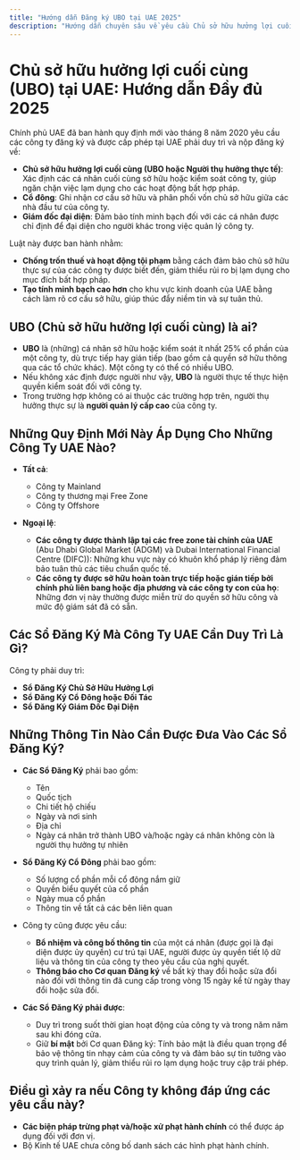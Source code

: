 ```yaml
---
title: "Hướng dẫn Đăng ký UBO tại UAE 2025"
description: "Hướng dẫn chuyên sâu về yêu cầu Chủ sở hữu hưởng lợi cuối cùng tại UAE. Tổng quan đầy đủ về quy định, tuân thủ và nghĩa vụ báo cáo."
---
```


# Chủ sở hữu hưởng lợi cuối cùng (UBO) tại UAE: Hướng dẫn Đầy đủ 2025

Chính phủ UAE đã ban hành quy định mới vào tháng 8 năm 2020 yêu cầu các công ty đăng ký và được cấp phép tại UAE phải duy trì và nộp đăng ký về:

- **Chủ sở hữu hưởng lợi cuối cùng (UBO hoặc Người thụ hưởng thực tế)**: Xác định các cá nhân cuối cùng sở hữu hoặc kiểm soát công ty, giúp ngăn chặn việc lạm dụng cho các hoạt động bất hợp pháp.
- **Cổ đông**: Ghi nhận cơ cấu sở hữu và phân phối vốn chủ sở hữu giữa các nhà đầu tư của công ty.
- **Giám đốc đại diện**: Đảm bảo tính minh bạch đối với các cá nhân được chỉ định để đại diện cho người khác trong việc quản lý công ty.

Luật này được ban hành nhằm:

- **Chống trốn thuế và hoạt động tội phạm** bằng cách đảm bảo chủ sở hữu thực sự của các công ty được biết đến, giảm thiểu rủi ro bị lạm dụng cho mục đích bất hợp pháp.
- **Tạo tính minh bạch cao hơn** cho khu vực kinh doanh của UAE bằng cách làm rõ cơ cấu sở hữu, giúp thúc đẩy niềm tin và sự tuân thủ.

## UBO (Chủ sở hữu hưởng lợi cuối cùng) là ai?

- **UBO** là (những) cá nhân sở hữu hoặc kiểm soát ít nhất 25% cổ phần của một công ty, dù trực tiếp hay gián tiếp (bao gồm cả quyền sở hữu thông qua các tổ chức khác). Một công ty có thể có nhiều UBO.
- Nếu không xác định được người như vậy, **UBO** là người thực tế thực hiện quyền kiểm soát đối với công ty.
- Trong trường hợp không có ai thuộc các trường hợp trên, người thụ hưởng thực sự là **người quản lý cấp cao** của công ty.

## Những Quy Định Mới Này Áp Dụng Cho Những Công Ty UAE Nào?

- **Tất cả**:

  - Công ty Mainland
  - Công ty thương mại Free Zone
  - Công ty Offshore

- **Ngoại lệ**:
  - **Các công ty được thành lập tại các free zone tài chính của UAE** (Abu Dhabi Global Market (ADGM) và Dubai International Financial Centre (DIFC)): Những khu vực này có khuôn khổ pháp lý riêng đảm bảo tuân thủ các tiêu chuẩn quốc tế.
  - **Các công ty được sở hữu hoàn toàn trực tiếp hoặc gián tiếp bởi chính phủ liên bang hoặc địa phương và các công ty con của họ**: Những đơn vị này thường được miễn trừ do quyền sở hữu công và mức độ giám sát đã có sẵn.

## Các Sổ Đăng Ký Mà Công Ty UAE Cần Duy Trì Là Gì?

Công ty phải duy trì:

- **Sổ Đăng Ký Chủ Sở Hữu Hưởng Lợi**
- **Sổ Đăng Ký Cổ Đông hoặc Đối Tác**
- **Sổ Đăng Ký Giám Đốc Đại Diện**

## Những Thông Tin Nào Cần Được Đưa Vào Các Sổ Đăng Ký?

- **Các Sổ Đăng Ký** phải bao gồm:

  - Tên
  - Quốc tịch
  - Chi tiết hộ chiếu
  - Ngày và nơi sinh
  - Địa chỉ
  - Ngày cá nhân trở thành UBO và/hoặc ngày cá nhân không còn là người thụ hưởng tự nhiên

- **Sổ Đăng Ký Cổ Đông** phải bao gồm:

  - Số lượng cổ phần mỗi cổ đông nắm giữ
  - Quyền biểu quyết của cổ phần
  - Ngày mua cổ phần
  - Thông tin về tất cả các bên liên quan

- Công ty cũng được yêu cầu:

  - **Bổ nhiệm và công bố thông tin** của một cá nhân (được gọi là đại diện được ủy quyền) cư trú tại UAE, người được ủy quyền tiết lộ dữ liệu và thông tin của công ty theo yêu cầu của nghị quyết.
  - **Thông báo cho Cơ quan Đăng ký** về bất kỳ thay đổi hoặc sửa đổi nào đối với thông tin đã cung cấp trong vòng 15 ngày kể từ ngày thay đổi hoặc sửa đổi.

- **Các Sổ Đăng Ký phải được**:
  - Duy trì trong suốt thời gian hoạt động của công ty và trong năm năm sau khi đóng cửa.
  - Giữ **bí mật** bởi Cơ quan Đăng ký: Tính bảo mật là điều quan trọng để bảo vệ thông tin nhạy cảm của công ty và đảm bảo sự tin tưởng vào quy trình quản lý, giảm thiểu rủi ro lạm dụng hoặc truy cập trái phép.

## Điều gì xảy ra nếu Công ty không đáp ứng các yêu cầu này?

- **Các biện pháp trừng phạt và/hoặc xử phạt hành chính** có thể được áp dụng đối với đơn vị.
- Bộ Kinh tế UAE chưa công bố danh sách các hình phạt hành chính.